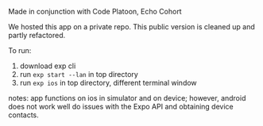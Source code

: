 
Made in conjunction with Code Platoon, Echo Cohort

We hosted this app on a private repo. This public version is cleaned up and partly refactored. 

To run:

1) download exp cli
2) run `exp start --lan` in top directory
2) run `exp ios` in top directory, different terminal window

notes:
app functions on ios in simulator and on device; however, android does not work well do issues with the Expo API and obtaining device contacts. 

